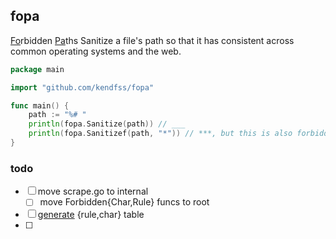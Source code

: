 fopa
---

[Fo][src]rbidden [Pa][src]ths
Sanitize a file's path so that it has consistent across common operating systems and the web.

```go
package main

import "github.com/kendfss/fopa"

func main() {
    path := "%# "
    println(fopa.Sanitize(path)) // ___
    println(fopa.Sanitizef(path, "*")) // ***, but this is also forbidden
}
```


[src]: https://www.mtu.edu/umc/services/websites/writing/characters-avoid

### todo
- [ ] move scrape.go to internal
    - [ ] move Forbidden{Char,Rule} funcs to root
- [ ] [generate](https://github.com/dave/jennifer) {rule,char} table
- [ ] 
